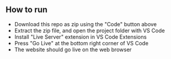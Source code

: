 ## How to run
* Download this repo as zip using the "Code" button above
* Extract the zip file, and open the project folder with VS Code
* Install "Live Server" extension in VS Code Extensions
* Press "Go Live" at the bottom right corner of VS Code
* The website should go live on the web browser

